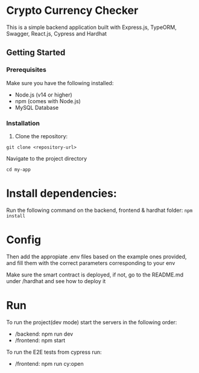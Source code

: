 # Crypto Currency Checker
This is a simple backend application built with Express.js, TypeORM, Swagger, React.js, Cypress and Hardhat

## Getting Started

### Prerequisites

Make sure you have the following installed:

- Node.js (v14 or higher)
- npm (comes with Node.js)
- MySQL Database

### Installation

1. Clone the repository:

`git clone <repository-url>`

Navigate to the project directory

`cd my-app`

# Install dependencies:
Run the following command on the backend, frontend & hardhat folder:
`npm install`

# Config
Then add the appropiate .env files based on the example ones provided, and fill them with the correct parameters corresponding to your env

Make sure the smart contract is deployed, if not, go to the README.md under /hardhat and see how to deploy it

# Run
To run the project(dev mode) start the servers in the following order:
- /backend: npm run dev
- /frontend: npm start

To run the E2E tests from cypress run:
- /frontend: npm run cy:open